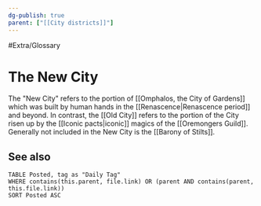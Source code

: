 ```yaml
---
dg-publish: true
parent: ["[[City districts]]"]
---
```

#Extra/Glossary
# The New City

The "New City" refers to the portion of [[Omphalos, the City of Gardens]] which was built by human hands in the [[Renascence|Renascence period]] and beyond. In contrast, the [[Old City]] refers to the portion of the City risen up by the [[Iconic pacts|iconic]] magics of the [[Oremongers Guild]]. Generally not included in the New City is the [[Barony of Stilts]].

## See also

```dataview
TABLE Posted, tag as "Daily Tag"
WHERE contains(this.parent, file.link) OR (parent AND contains(parent, this.file.link))
SORT Posted ASC
```